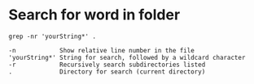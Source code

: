 # Search for word in folder
`grep -nr 'yourString*' .`
```
-n            Show relative line number in the file
'yourString*' String for search, followed by a wildcard character
-r            Recursively search subdirectories listed
.             Directory for search (current directory)
```
